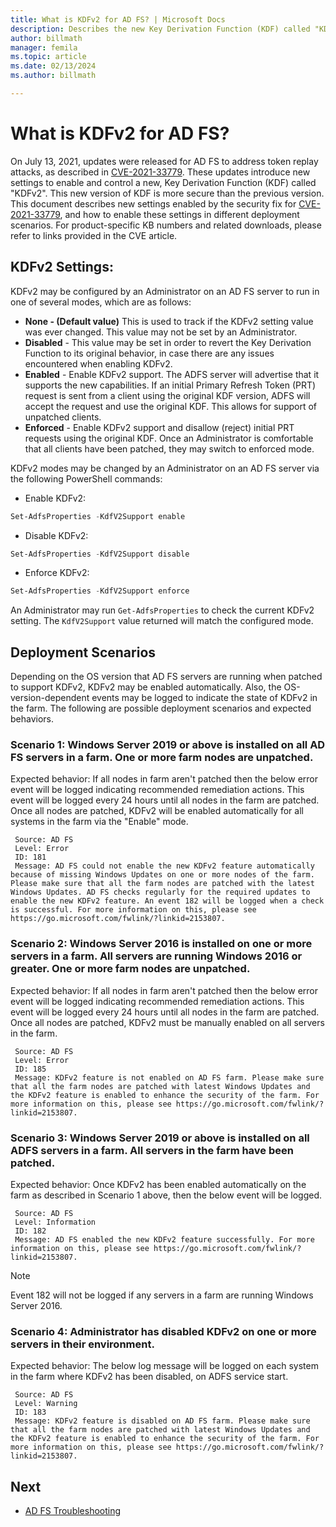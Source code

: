 ```yaml
---
title: What is KDFv2 for AD FS? | Microsoft Docs
description: Describes the new Key Derivation Function (KDF) called "KDFv2" for AD FS
author: billmath
manager: femila
ms.topic: article
ms.date: 02/13/2024
ms.author: billmath

---
```






# What is KDFv2 for AD FS?

On July 13, 2021, updates were released for AD FS to address token replay attacks, as described in [CVE-2021-33779](https://msrc.microsoft.com/update-guide/vulnerability/CVE-2021-33779). These updates introduce new settings to enable and control a new, Key Derivation Function (KDF) called "KDFv2". This new version of KDF is more secure than the previous version. This document describes new settings enabled by the security fix for [CVE-2021-33779](https://msrc.microsoft.com/update-guide/vulnerability/CVE-2021-33779), and how to enable these settings in different deployment scenarios. For product-specific KB numbers and related downloads, please refer to links provided in the CVE article.
 
## KDFv2 Settings:
 
KDFv2 may be configured by an Administrator on an AD FS server to run in one of several modes, which are as follows:
 
 - **None - (Default value)** This is used to track if the KDFv2 setting value was ever changed. This value may not be set by an Administrator. 
- **Disabled** - This value may be set in order to revert the Key Derivation Function to its original behavior, in case there are any issues encountered when enabling KDFv2. 
- **Enabled** - Enable KDFv2 support. The ADFS server will advertise that it supports the new capabilities. If an initial Primary Refresh Token (PRT) request is sent from a client using the original KDF version, ADFS will accept the request and use the original KDF. This allows for support of unpatched clients.
- **Enforced** - Enable KDFv2 support and disallow (reject) initial PRT requests using the original KDF. Once an Administrator is comfortable that all clients have been patched, they may switch to enforced mode. 
 
KDFv2 modes may be changed by an Administrator on an AD FS server via the following PowerShell commands:
 
- Enable KDFv2:
 ```powershell
 Set-AdfsProperties -KdfV2Support enable 
 ```

- Disable KDFv2:
 ```powershell
 Set-AdfsProperties -KdfV2Support disable 
 ```
- Enforce KDFv2:
 ```powershell
 Set-AdfsProperties -KdfV2Support enforce 
 ``` 
An Administrator may run `Get-AdfsProperties` to check the current KDFv2 setting. The `KdfV2Support` value returned will match the configured mode.
 
## Deployment Scenarios
Depending on the OS version that AD FS servers are running when patched to support KDFv2, KDFv2 may be enabled automatically. Also, the OS-version-dependent events may be logged to indicate the state of KDFv2 in the farm. The following are possible deployment scenarios and expected behaviors.
 
### Scenario 1: Windows Server 2019 or above is installed on all AD FS servers in a farm. One or more farm nodes are unpatched.
 
 Expected behavior: If all nodes in farm aren't patched then the below error event will be logged indicating recommended remediation actions. This event will be logged every 24 hours until all nodes in the farm are patched. Once all nodes are patched, KDFv2 will be enabled automatically for all systems in the farm via the "Enable" mode.
 
```
 Source: AD FS 
 Level: Error 
 ID: 181 
 Message: AD FS could not enable the new KDFv2 feature automatically because of missing Windows Updates on one or more nodes of the farm. Please make sure that all the farm nodes are patched with the latest Windows Updates. AD FS checks regularly for the required updates to enable the new KDFv2 feature. An event 182 will be logged when a check is successful. For more information on this, please see https://go.microsoft.com/fwlink/?linkid=2153807. 
 ```

### Scenario 2: Windows Server 2016 is installed on one or more servers in a farm. All servers are running Windows 2016 or greater. One or more farm nodes are unpatched.
 
 Expected behavior: If all nodes in farm aren't patched then the below error event will be logged indicating recommended remediation actions. This event will be logged every 24 hours until all nodes in the farm are patched. Once all nodes are patched, KDFv2 must be manually enabled on all servers in the farm.
 
```
 Source: AD FS 
 Level: Error 
 ID: 185 
 Message: KDFv2 feature is not enabled on AD FS farm. Please make sure that all the farm nodes are patched with latest Windows Updates and the KDFv2 feature is enabled to enhance the security of the farm. For more information on this, please see https://go.microsoft.com/fwlink/?linkid=2153807. 
``` 

### Scenario 3: Windows Server 2019 or above is installed on all ADFS servers in a farm. All servers in the farm have been patched.
 
 Expected behavior: Once KDFv2 has been enabled automatically on the farm as described in Scenario 1 above, then the below event will be logged.
 
```
 Source: AD FS 
 Level: Information 
 ID: 182 
 Message: AD FS enabled the new KDFv2 feature successfully. For more information on this, please see https://go.microsoft.com/fwlink/?linkid=2153807. 
 ```

 >[!Note]
 > Event 182 will not be logged if any servers in a farm are running Windows Server 2016.
 
### Scenario 4: Administrator has disabled KDFv2 on one or more servers in their environment.
 
 Expected behavior: The below log message will be logged on each system in the farm where KDFv2 has been disabled, on ADFS service start.
 
```
 Source: AD FS 
 Level: Warning 
 ID: 183 
 Message: KDFv2 feature is disabled on AD FS farm. Please make sure that all the farm nodes are patched with latest Windows Updates and the KDFv2 feature is enabled to enhance the security of the farm. For more information on this, please see https://go.microsoft.com/fwlink/?linkid=2153807. 
 ```

## Next


- [AD FS Troubleshooting](../../ad-fs/troubleshooting/ad-fs-tshoot-overview.md)
